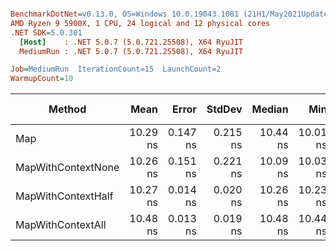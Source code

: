 ``` ini

BenchmarkDotNet=v0.13.0, OS=Windows 10.0.19043.1081 (21H1/May2021Update)
AMD Ryzen 9 5900X, 1 CPU, 24 logical and 12 physical cores
.NET SDK=5.0.301
  [Host]    : .NET 5.0.7 (5.0.721.25508), X64 RyuJIT
  MediumRun : .NET 5.0.7 (5.0.721.25508), X64 RyuJIT

Job=MediumRun  IterationCount=15  LaunchCount=2  
WarmupCount=10  

```
|             Method |     Mean |    Error |   StdDev |   Median |      Min |      Max |      P90 | Ratio | RatioSD | Gen 0 | Gen 1 | Gen 2 | Allocated |
|------------------- |---------:|---------:|---------:|---------:|---------:|---------:|---------:|------:|--------:|------:|------:|------:|----------:|
|                Map | 10.29 ns | 0.147 ns | 0.215 ns | 10.44 ns | 10.01 ns | 10.57 ns | 10.52 ns |  1.00 |    0.00 |     - |     - |     - |         - |
| MapWithContextNone | 10.26 ns | 0.151 ns | 0.221 ns | 10.09 ns | 10.03 ns | 10.52 ns | 10.50 ns |  1.00 |    0.01 |     - |     - |     - |         - |
| MapWithContextHalf | 10.27 ns | 0.014 ns | 0.020 ns | 10.26 ns | 10.23 ns | 10.30 ns | 10.30 ns |  1.00 |    0.02 |     - |     - |     - |         - |
|  MapWithContextAll | 10.48 ns | 0.013 ns | 0.019 ns | 10.48 ns | 10.44 ns | 10.51 ns | 10.50 ns |  1.02 |    0.02 |     - |     - |     - |         - |
